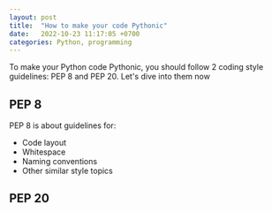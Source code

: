 ```yaml
---
layout: post
title:  "How to make your code Pythonic"
date:   2022-10-23 11:17:05 +0700
categories: Python, programming
---
```

To make your Python code Pythonic, you should follow 2 coding style guidelines: PEP 8 and PEP 20. Let's dive into them now
## PEP 8
PEP 8 is about guidelines for:
- Code layout
- Whitespace
- Naming conventions
- Other similar style topics

## PEP 20
